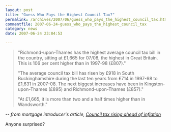 ```yaml
---
layout: post
title: "Guess Who Pays the Highest Council Tax?"
permalink: /archives/2007/06/guess_who_pays_the_highest_council_tax.html
commentfile: 2007-06-24-guess_who_pays_the_highest_council_tax
category: news
date: 2007-06-24 23:04:53

---
```


> "Richmond-upon-Thames has the highest average council tax bill in the country, sitting at £1,665 for 07/08, the highest in Great Britain. This is 106 per cent higher than in 1997-98 (£807)."
> 
>  "The average council tax bill has risen by £918 in South Buckinghamshire during the last ten years from £714 in 1997-98 to £1,631 in 2007-08. The next biggest increases have been in Kingston-upon-Thames (£895) and Richmond-upon-Thames (£857)."
> 
>  "At £1,665, it is more than two and a half times higher than in Wandsworth."
> 
> 
 <cite>-- from mortgage introducer's article, [Council tax rising ahead of inflation](http://www.mortgageintroducer.com/ccstory/22163/4/Council_tax_rising_ahead_of_inflation.htm</cite>)

Anyone surprised?
